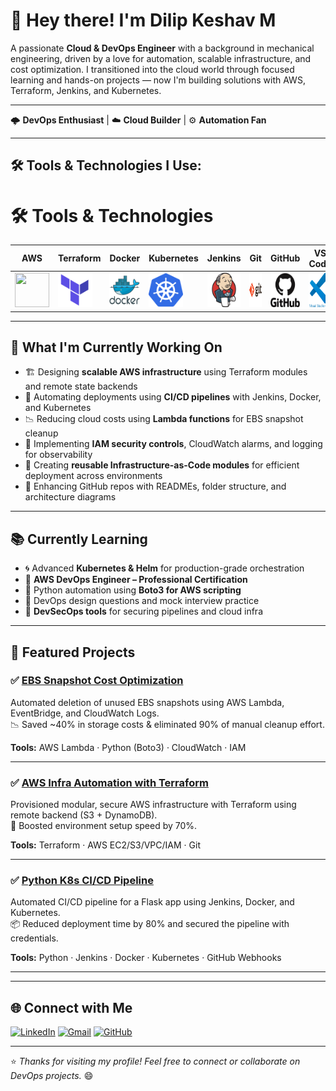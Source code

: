 # 👋 Hey there! I'm Dilip Keshav M

A passionate **Cloud & DevOps Engineer** with a background in mechanical engineering, driven by a love for automation, scalable infrastructure, and cost optimization. I transitioned into the cloud world through focused learning and hands-on projects — now I'm building solutions with AWS, Terraform, Jenkins, and Kubernetes.

---

🌩️ **DevOps Enthusiast** | ☁️ **Cloud Builder** | ⚙️ **Automation Fan**

---

## 🛠️ Tools & Technologies I Use:

# 🛠️ Tools & Technologies

| AWS | Terraform | Docker | Kubernetes | Jenkins | Git | GitHub | VS Code | Ubuntu | Linux | Python |
|------|-----------|--------|------------|---------|-----|--------|---------|--------|--------|--------|
| <img src="https://github.com/user-attachments/assets/a885e80a-964f-4e75-a4a6-27a063667ec7" width="55" height="55" /> | <img src="https://github.com/devicons/devicon/blob/master/icons/terraform/terraform-original.svg" width="55" height="55" /> | <img src="https://github.com/devicons/devicon/blob/master/icons/docker/docker-original-wordmark.svg" width="55" height="55" /> | <img src="https://raw.githubusercontent.com/devicons/devicon/master/icons/kubernetes/kubernetes-original.svg" width="55" height="55" /> | <img src="https://github.com/devicons/devicon/blob/master/icons/jenkins/jenkins-original.svg" width="55" height="55" /> | <img src="https://github.com/devicons/devicon/blob/master/icons/git/git-original-wordmark.svg" width="55" height="55" /> | <img src="https://github.com/devicons/devicon/blob/master/icons/github/github-original-wordmark.svg" width="55" height="55" /> | <img src="https://github.com/devicons/devicon/blob/master/icons/vscode/vscode-original-wordmark.svg" width="55" height="55" /> | <img src="https://github.com/devicons/devicon/blob/master/icons/ubuntu/ubuntu-original.svg" width="55" height="55" /> | <img src="https://github.com/devicons/devicon/blob/master/icons/linux/linux-original.svg" width="55" height="55" /> | <img src="https://github.com/devicons/devicon/blob/master/icons/python/python-original.svg" width="55" height="55" /> |


---

## 🚀 What I'm Currently Working On

- 🏗️ Designing **scalable AWS infrastructure** using Terraform modules and remote state backends  
- 🔁 Automating deployments using **CI/CD pipelines** with Jenkins, Docker, and Kubernetes  
- 📉 Reducing cloud costs using **Lambda functions** for EBS snapshot cleanup  
- 🔐 Implementing **IAM security controls**, CloudWatch alarms, and logging for observability  
- 🧰 Creating **reusable Infrastructure-as-Code modules** for efficient deployment across environments  
- 📘 Enhancing GitHub repos with READMEs, folder structure, and architecture diagrams

---

## 📚 Currently Learning

- 🌀 Advanced **Kubernetes & Helm** for production-grade orchestration  
- 📘 **AWS DevOps Engineer – Professional Certification**  
- 🤖 Python automation using **Boto3 for AWS scripting**  
- 🧠 DevOps design questions and mock interview practice  
- 🔐 **DevSecOps tools** for securing pipelines and cloud infra

---

## 📁 Featured Projects

### ✅ [EBS Snapshot Cost Optimization](https://github.com/DilipKeshav8/ebs-snapshot-cleanup)
Automated deletion of unused EBS snapshots using AWS Lambda, EventBridge, and CloudWatch Logs.  
📉 Saved ~40% in storage costs & eliminated 90% of manual cleanup effort.

**Tools:** AWS Lambda · Python (Boto3) · CloudWatch · IAM

---

### ✅ [AWS Infra Automation with Terraform](https://github.com/DilipKeshav8/aws-terraform-infra)
Provisioned modular, secure AWS infrastructure with Terraform using remote backend (S3 + DynamoDB).  
🚀 Boosted environment setup speed by 70%.

**Tools:** Terraform · AWS EC2/S3/VPC/IAM · Git

---

### ✅ [Python K8s CI/CD Pipeline](https://github.com/DilipKeshav8/python-k8s-pipeline)
Automated CI/CD pipeline for a Flask app using Jenkins, Docker, and Kubernetes.  
📦 Reduced deployment time by 80% and secured the pipeline with credentials.

**Tools:** Python · Jenkins · Docker · Kubernetes · GitHub Webhooks

---

---

## 🌐 Connect with Me

[![LinkedIn](https://img.shields.io/badge/-LinkedIn-0A66C2?style=flat&logo=linkedin&logoColor=white)](https://www.linkedin.com/in/dilip-keshav-aa890736b)
[![Gmail](https://img.shields.io/badge/-Gmail-D14836?style=flat&logo=gmail&logoColor=white)](mailto:dilipkeshav888@gmail.com)
[![GitHub](https://img.shields.io/badge/-GitHub-181717?logo=github&logoColor=white)](https://github.com/DilipKeshav8)

---

⭐ *Thanks for visiting my profile! Feel free to connect or collaborate on DevOps projects.* 😄
